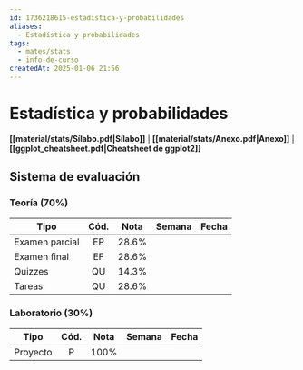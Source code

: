 ```yaml
---
id: 1736218615-estadistica-y-probabilidades
aliases:
  - Estadística y probabilidades
tags:
  - mates/stats
  - info-de-curso
createdAt: 2025-01-06 21:56
---
```


# Estadística y probabilidades

**[[material/stats/Sílabo.pdf|Sílabo]]** | **[[material/stats/Anexo.pdf|Anexo]]** | **[[ggplot_cheatsheet.pdf|Cheatsheet de ggplot2]]**

## Sistema de evaluación

### Teoría (70%)

| Tipo           | Cód. | Nota  | Semana | Fecha |
| -------------- | :--: | :---: | :----: | :---: |
| Examen parcial |  EP  | 28.6% |        |       |
| Examen final   |  EF  | 28.6% |        |       |
| Quizzes        |  QU  | 14.3% |        |       |
| Tareas         |  QU  | 28.6% |        |       |

### Laboratorio (30%)

| Tipo     | Cód. | Nota | Semana | Fecha |
| -------- | :--: | :--: | :----: | :---: |
| Proyecto |  P   | 100% |        |       |
